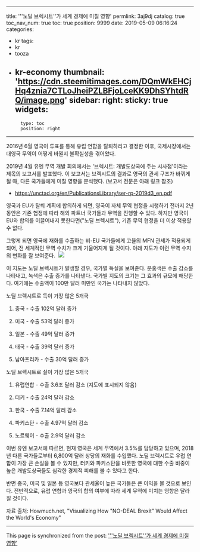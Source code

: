 
---
title: '''노딜 브렉시트''가 세계 경제에 미칠 영향'
permlink: 3aj9dj
catalog: true
toc_nav_num: true
toc: true
position: 9999
date: 2019-05-09 06:16:24
categories:
- kr
tags:
- kr
- tooza
- kr-economy
thumbnail: 'https://cdn.steemitimages.com/DQmWkEHCjHq4znia7CTLoJheiPZLBFjoLceKK9DhSYhtdRQ/image.png'
sidebar:
    right:
        sticky: true
widgets:
    -
        type: toc
        position: right
---


2016년 6월 영국이 투표를 통해 유럽 연합을 탈퇴하리고 결정한 이후, 국제시장에서는 대영국 무역이 어떻게 바뀔지 불확실성을 겪어왔다.​

2019년 4월 유엔 무역 개발 회의에서는 '브렉시트: 개발도상국에 주는 시사점'이라는 제목의 보고서를 발표했다. 이 보고서는 브렉시트의 결과로 영국의 관세 구조가 바뀌게 될 때, 다른 국가들에게 미칠 영향을 분석했다. (보고서 전문은 아래 링크 참조)

- https://unctad.org/en/PublicationsLibrary/ser-rp-2019d3_en.pdf​

영국과 EU가 탈퇴 계획에 합의하게 되면, 영국이 자체 무역 협정을 시행하기 전까지 2년 동안은 기존 협정에 따라 해외 파트너 국가들과 무역을 진행할 수 있다. 하지만 영국이 EU와 합의를 이끌어내지 못한다면("노딜 브렉시트"), 기존 무역 협정을 더 이상 적용할 수 없다.​

그렇게 되면 영국에 재화를 수출하는 비-EU 국가들에게 고율의 MFN 관세가 적용되게 되어, 전 세계적인 무역 수치가 크게 기울어지게 될 것이다. 아래 지도가 이런 무역 수지의 변화를 잘 보여준다.
​
![](https://cdn.steemitimages.com/DQmWkEHCjHq4znia7CTLoJheiPZLBFjoLceKK9DhSYhtdRQ/image.png)

이 지도는 노딜 브렉시트가 발생할 경우, 국가별 득실을 보여준다. 분홍색은 수출 감소를 나타내고, 녹색은 수출 증가를 나타낸다. 국가별 지도의 크기는 그 효과의 규모에 해당한다. 여기에는 수출액이 100만 달러 미만인 국가는 나타내지 않았다.​

노딜 브렉시트로 득이 가장 많은 5개국
​

1. 중국 - 수출 102억 달러 증가

2. 미국 - 수출 53억 달러 증가

3. 일본 - 수출 49억 달러 증가

4. 태국 - 수출 39억 달러 증가

5. 남아프리카 - 수출 30억 달러 증가
​

노딜 브렉시트로 실이 가장 많은 5개국
​

1. 유럽연합 - 수출 3.6조 달러 감소 (지도에 표시되지 않음)

2. 터키 - 수출 24억 달러 감소

3. 한국 - 수출 7.14억 달러 감소

4. 파키스탄 - 수출 4.97억 달러 감소

5. 노르웨이 - 수출 2.9억 달러 감소​

이번 유엔 보고서에 따르면, 현재 영국은 세계 무역에서 3.5%를 담당하고 있으며, 2018년 다른 국가들로부터 6,800억 달러 상당의 재화를 수입했다. 노딜 브렉시트로 유럽 연합이 가장 큰 손실을 볼 수 있지만, 터키와 파키스탄을 비롯한 영국에 대한 수출 비중이 높은 개발도상국들도 심각한 경제적 피해를 볼 수 있다고 한다.​

반면 중국, 미국 및 일본 등 영국보다 관세율이 높은 국가들은 큰 이익을 볼 것으로 보인다. 전반적으로, 유럽 연합과 영국의 합의 여부에 따라 세계 무역에 미치는 영향은 달라질 것이다.​

자료 출처: Howmuch.net, "Visualizing How "NO-DEAL Brexit" Would Affect the World's Economy"

- - -

This page is synchronized from the post: ['''노딜 브렉시트''가 세계 경제에 미칠 영향'](https://steemit.com/@pius.pius/3aj9dj)
